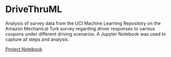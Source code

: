 # DriveThruML
Analysis of survey data from the UCI Machine Learning Repository on the Amazon Mechanical Turk survey regarding driver responses to various coupons under different driving scenarios. A Jupyter Notebook was used to capture all steps and analysis.

<a href= "https://github.com/n8mauer/DriveThruML/blob/main/notebook/Project%20File.ipynb"> Project Notebook</a>


